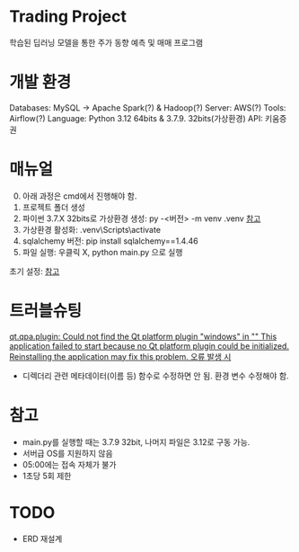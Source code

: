 # Trading Project
학습된 딥러닝 모델을 통한 주가 동향 예측 및 매매 프로그램

# 개발 환경
Databases: MySQL -> Apache Spark(?) & Hadoop(?)
Server: AWS(?)
Tools: Airflow(?)
Language: Python 3.12 64bits & 3.7.9. 32bits(가상환경)
API: 키움증권

# 매뉴얼
0. 아래 과정은 cmd에서 진행해야 함.
1. 프로젝트 폴더 생성
2. 파이썬 3.7.X 32bits로 가상환경 생성: py -<버전> -m venv .venv
[참고](https://www.luck7owl.com/it/python/%ED%8C%8C%EC%9D%B4%EC%8D%AC-venv-%EA%B0%80%EC%83%81%ED%99%98%EA%B2%BD-%EA%B5%AC%EC%B6%95%ED%8C%8C%EC%9D%B4%EC%8D%AC-%EB%B2%84%EC%A0%84-%EC%A7%80%EC%A0%95/)
3. 가상환경 활성화: .venv\Scripts\activate
4. sqlalchemy 버전: pip install sqlalchemy==1.4.46
5. 파일 실행: 우클릭 X, python main.py 으로 실행

초기 설정: [참고](https://wikidocs.net/126081#google_vignette)

# 트러블슈팅
[qt.qpa.plugin: Could not find the Qt platform plugin "windows" in ""
This application failed to start because no Qt platform plugin could be initialized. Reinstalling the application may fix this problem. 오류 발생 시](https://log-mylife.tistory.com/entry/Could-not-load-the-Qt-platform-plugin-%EB%AC%B8%EC%A0%9C-%ED%95%B4%EA%B2%B0%EB%B2%95)
- 디렉더리 관련 메타데이터(이름 등) 함수로 수정하면 안 됨. 환경 변수 수정해야 함.

# 참고
- main.py를 실행할 때는 3.7.9 32bit, 나머지 파일은 3.12로 구동 가능.
- 서버급 OS를 지원하지 않음
- 05:00에는 접속 자체가 불가
- 1초당 5회 제한

# TODO
- ERD 재설계
